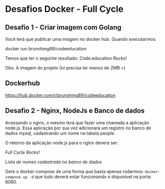 # Desafios Docker - Full Cycle

## Desafio 1 - Criar imagem com Golang

Você terá que publicar uma imagem no docker hub. Quando executarmos:

docker run brunohmg89/codeeducation

Temos que ter o seguinte resultado: Code.education Rocks!

Obs: A imagem do projeto Go precisa ter menos de 2MB =)

## Dockerhub

https://hub.docker.com/r/brunohmg89/codeeducation

## Desafio 2 - Nginx, NodeJs e Banco de dados

Acessando o nginx, o mesmo terá que fazer uma chamada a aplicação node.js. Essa aplicação por sua vez adicionará um registro no banco de dados mysql, cadastrando um nome na tabela people.

O retorno da aplicação node.js para o nginx deverá ser:

*Full Cycle Rocks!*

*Lista de nomes cadastrada no banco de dados*

Gere o docker-compose de uma forma que basta apenas rodarmos: ```docker-compose up -d``` que tudo deverá estar funcionando e disponível na porta: 8080.
